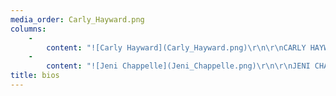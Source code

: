 ```yaml
---
media_order: Carly_Hayward.png
columns:
    -
        content: "![Carly Hayward](Carly_Hayward.png)\r\n\r\nCARLY HAYWARD is a developmental novel editor who helps authors find their voice and bring their book to light. With 10+ years in publishing, she’s worked all over the industry, including at a big 5 publishing house, a small press, and a literary agency. She is a co-founding Revise & Resub (#RevPit) editor as well as an EFA and CWiP member. Editing combines her love of reading, giving advice, and logic puzzles. When not reading or working she lounges with her husband being vastly amused by their cats or binge-watching TV.\r\n\r\n[BookLightEditorial.com](https://booklighteditorial.com?target=_blank) <br>\r\n[Carly's Twitter](https://twitter.com/FromCarly?target=_blank)"
    -
        content: "![Jeni Chappelle](Jeni_Chappelle.png)\r\n\r\nJENI CHAPPELLE is a freelance novel editor with ten years’ experience, co-founding editor and board member for Revise & Resub (#RevPit), EFA and SCBWI member, and co-creator and Editorial Director of Writer In Motion. She also co-hosts another podcast, Indie Chicks. Jeni loves working with authors of all levels to shape their stories and bring their books out into the world. She considers herself a hobbit (minus the big, hairy feet) and lives in a tiny town near Charlotte, NC with her family and way too many pets.\r\n\r\n[JeniChappelleEditorial.com](https://www.jenichappelleeditorial.com?target=_blank) <br>\r\n[Jeni's Twitter](https://twitter.com/jenichappelle?target=_blank)"
title: bios
---
```


